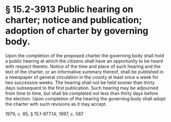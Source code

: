 # § 15.2-3913 Public hearing on charter; notice and publication; adoption of charter by governing body.

<p>Upon the completion of the proposed charter the governing body shall hold a public hearing at which the citizens shall have an opportunity to be heard with respect thereto. Notice of the time and place of such hearing and the text of the charter, or an informative summary thereof, shall be published in a newspaper of general circulation in the county at least once a week for two successive weeks. The hearing shall not be held sooner than thirty days subsequent to the first publication. Such hearing may be adjourned from time to time, but shall be completed not less than thirty days before the election. Upon completion of the hearing the governing body shall adopt the charter with such revisions as it may accept.</p><p>1979, c. 85, § 15.1-977.14; 1997, c. 587.</p>